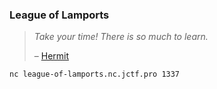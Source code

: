 ### League of Lamports

> _Take your time! There is so much to learn._
>
> – [Hermit](https://leagueoflegends.fandom.com/wiki/Hermit#:~:text=Take%20your%20time!%20There%20is%20so%20much%20to%20learn)

```
nc league-of-lamports.nc.jctf.pro 1337
```
